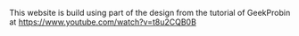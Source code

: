 This website is build using part of the design from the tutorial of GeekProbin at https://www.youtube.com/watch?v=t8u2CQB0B
